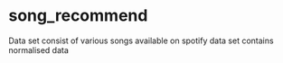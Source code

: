# song_recommend
Data set consist of various songs available on spotify
data set contains normalised data 
